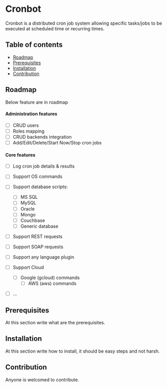 # Cronbot 

Cronbot is a distributed cron job system allowing specific tasks/jobs to be executed at scheduled time or recurring times.

## Table of contents
- [Roadmap](#roadmap)
- [Prerequisites](#prerequisites)
- [Installation](#installation)
- [Contribution](#contribution)

## Roadmap
Below feature are in roadmap

#### Administration features
- [ ] CRUD users
- [ ] Roles mapping
- [ ] CRUD backends integration
- [ ] Add/Edit/Delete/Start Now/Stop cron jobs

#### Core features
- [ ] Log cron job details & results
- [ ] Support OS commands
- [ ] Support database scripts:
	- [ ] MS SQL
	- [ ] MySQL
	- [ ] Oracle
	- [ ] Mongo
	- [ ] Couchbase
	- [ ] Generic database
- [ ] Support REST requests
- [ ] Support SOAP requests
- [ ] Support any language plugin
- [ ] Support Cloud
  - [ ] Google (gcloud) commands
	- [ ] AWS (aws) commands
- [ ] ...


## Prerequisites
At this section write what are the prerequisites. 

## Installation
At this section write how to install, it should  be easy steps and not harsh.

## Contribution
Anyone is welcomed to contribute.
